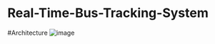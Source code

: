 # Real-Time-Bus-Tracking-System


#Architecture
![image](https://github.com/user-attachments/assets/6e55e40d-b271-4494-a66a-cf0616b0d11f)

